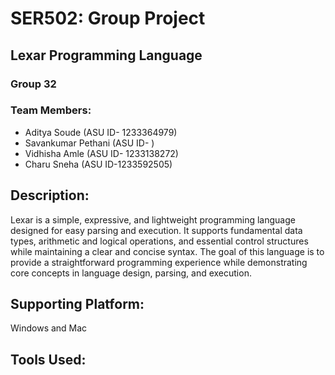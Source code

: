 # SER502: Group Project

## Lexar Programming Language

### Group 32

### Team Members: 
* Aditya Soude (ASU ID- 1233364979)
* Savankumar Pethani (ASU ID- )
* Vidhisha Amle (ASU ID- 1233138272)
* Charu Sneha (ASU ID-1233592505)

## Description:
Lexar is a simple, expressive, and lightweight programming language designed for easy parsing and execution. It supports fundamental data types, arithmetic and logical operations, and essential control structures while maintaining a clear and concise syntax. The goal of this language is to provide a straightforward programming experience while demonstrating core concepts in language design, parsing, and execution.

## Supporting Platform:
Windows and Mac

## Tools Used:




